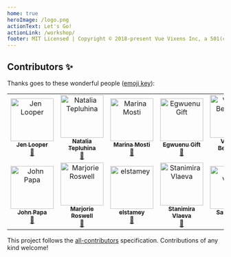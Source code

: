 ```yaml
---
home: true
heroImage: /logo.png
actionText: Let's Go!
actionLink: /workshop/
footer: MIT Licensed | Copyright © 2018-present Vue Vixens Inc, a 501(c)(3) public charity
---
```


## Contributors ✨

Thanks goes to these wonderful people ([emoji key](https://allcontributors.org/docs/en/emoji-key)):

<!-- ALL-CONTRIBUTORS-LIST:START - Do not remove or modify this section -->
<!-- prettier-ignore-start -->
<!-- markdownlint-disable -->
<table>
  <tr>
    <td align="center"><a href="http://www.jenlooper.com"><img src="https://avatars2.githubusercontent.com/u/1450004?v=4" width="100px;" alt="Jen Looper"/><br /><sub><b>Jen Looper</b></sub></a><br /><a href="https://github.com/Vue Vixens, Inc./Vue Vixens Workshops/commits?author=jlooper" title="Documentation">📖</a></td>
    <td align="center"><a href="https://twitter.com/N_Tepluhina"><img src="https://avatars0.githubusercontent.com/u/18719025?v=4" width="100px;" alt="Natalia Tepluhina"/><br /><sub><b>Natalia Tepluhina</b></sub></a><br /><a href="https://github.com/Vue Vixens, Inc./Vue Vixens Workshops/commits?author=NataliaTepluhina" title="Documentation">📖</a></td>
    <td align="center"><a href="https://github.com/marina-mosti"><img src="https://avatars0.githubusercontent.com/u/14843771?v=4" width="100px;" alt="Marina Mosti"/><br /><sub><b>Marina Mosti</b></sub></a><br /><a href="https://github.com/Vue Vixens, Inc./Vue Vixens Workshops/commits?author=marina-mosti" title="Documentation">📖</a></td>
    <td align="center"><a href="https://www.giftegwuenu.com"><img src="https://avatars3.githubusercontent.com/u/17781315?v=4" width="100px;" alt="Egwuenu Gift"/><br /><sub><b>Egwuenu Gift</b></sub></a><br /><a href="https://github.com/Vue Vixens, Inc./Vue Vixens Workshops/commits?author=lauragift21" title="Documentation">📖</a></td>
    <td align="center"><a href="https://twitter.com/vicbergquist"><img src="https://avatars0.githubusercontent.com/u/25737281?v=4" width="100px;" alt="Victoria Bergquist"/><br /><sub><b>Victoria Bergquist</b></sub></a><br /><a href="https://github.com/Vue Vixens, Inc./Vue Vixens Workshops/commits?author=vicbergquist" title="Documentation">📖</a></td>
    <td align="center"><a href="https://github.com/willi84"><img src="https://avatars0.githubusercontent.com/u/6207308?v=4" width="100px;" alt="Robert Willemelis"/><br /><sub><b>Robert Willemelis</b></sub></a><br /><a href="https://github.com/Vue Vixens, Inc./Vue Vixens Workshops/commits?author=willi84" title="Documentation">📖</a></td>
    <td align="center"><a href="https://github.com/marydavis"><img src="https://avatars2.githubusercontent.com/u/176437?v=4" width="100px;" alt="Mary"/><br /><sub><b>Mary</b></sub></a><br /><a href="https://github.com/Vue Vixens, Inc./Vue Vixens Workshops/commits?author=marydavis" title="Documentation">📖</a></td>
  </tr>
  <tr>
    <td align="center"><a href="http://johnpapa.net"><img src="https://avatars2.githubusercontent.com/u/1202528?v=4" width="100px;" alt="John Papa"/><br /><sub><b>John Papa</b></sub></a><br /><a href="https://github.com/Vue Vixens, Inc./Vue Vixens Workshops/commits?author=johnpapa" title="Documentation">📖</a></td>
    <td align="center"><a href="https://github.com/mroswell"><img src="https://avatars0.githubusercontent.com/u/192568?v=4" width="100px;" alt="Marjorie Roswell"/><br /><sub><b>Marjorie Roswell</b></sub></a><br /><a href="https://github.com/Vue Vixens, Inc./Vue Vixens Workshops/commits?author=mroswell" title="Documentation">📖</a></td>
    <td align="center"><a href="https://github.com/elstamey"><img src="https://avatars3.githubusercontent.com/u/4660760?v=4" width="100px;" alt="elstamey"/><br /><sub><b>elstamey</b></sub></a><br /><a href="https://github.com/Vue Vixens, Inc./Vue Vixens Workshops/commits?author=elstamey" title="Documentation">📖</a></td>
    <td align="center"><a href="https://twitter.com/StanimiraVlaeva"><img src="https://avatars2.githubusercontent.com/u/7893485?v=4" width="100px;" alt="Stanimira Vlaeva"/><br /><sub><b>Stanimira Vlaeva</b></sub></a><br /><a href="https://github.com/Vue Vixens, Inc./Vue Vixens Workshops/commits?author=sis0k0" title="Documentation">📖</a></td>
    <td align="center"><a href="http://iamsaravieira.com"><img src="https://avatars0.githubusercontent.com/u/1051509?v=4" width="100px;" alt="Sara Vieira"/><br /><sub><b>Sara Vieira</b></sub></a><br /><a href="https://github.com/Vue Vixens, Inc./Vue Vixens Workshops/commits?author=SaraVieira" title="Documentation">📖</a></td>
  </tr>
</table>

<!-- markdownlint-enable -->
<!-- prettier-ignore-end -->
<!-- ALL-CONTRIBUTORS-LIST:END -->

This project follows the [all-contributors](https://github.com/all-contributors/all-contributors) specification. Contributions of any kind welcome!
